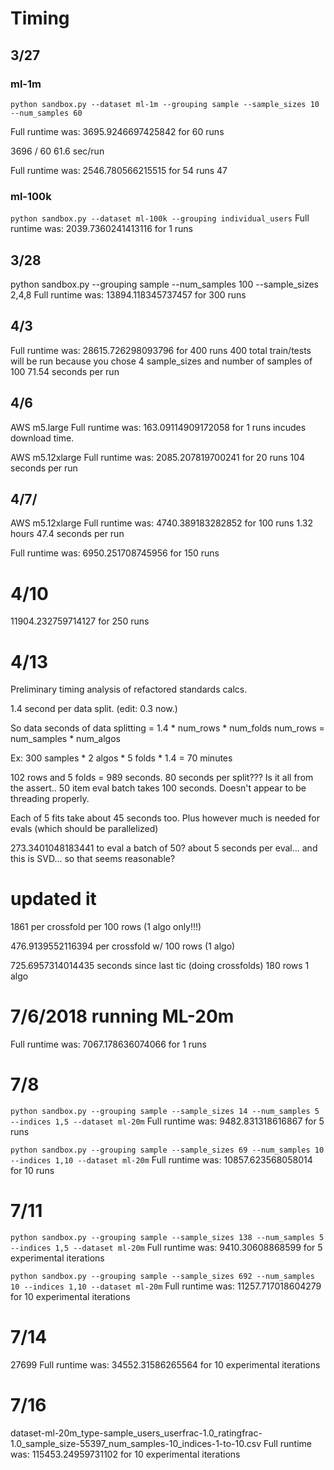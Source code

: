# Timing

## 3/27
### ml-1m
`python sandbox.py --dataset ml-1m --grouping sample --sample_sizes 10 --num_samples 60`

Full runtime was: 3695.9246697425842 for 60 runs

3696 / 60
61.6 sec/run

Full runtime was: 2546.780566215515 for 54 runs
47

### ml-100k
`python sandbox.py --dataset ml-100k --grouping individual_users`
Full runtime was: 2039.7360241413116 for 1 runs


## 3/28
python sandbox.py --grouping sample --num_samples 100 --sample_sizes 2,4,8
Full runtime was: 13894.118345737457 for 300 runs


## 4/3

Full runtime was: 28615.726298093796 for 400 runs
400 total train/tests will be run because you chose 4 sample_sizes and number of samples of 100
71.54 seconds per run


## 4/6
AWS m5.large
Full runtime was: 163.09114909172058 for 1 runs
incudes download time.

AWS m5.12xlarge
Full runtime was: 2085.207819700241 for 20 runs
104 seconds per run

## 4/7/
AWS m5.12xlarge
Full runtime was: 4740.389183282852 for 100 runs
1.32 hours
47.4 seconds per run

Full runtime was: 6950.251708745956 for 150 runs

# 4/10
11904.232759714127 for 250 runs

# 4/13

Preliminary timing analysis of refactored standards calcs.

1.4 second per data split. (edit: 0.3 now.)

So data seconds of data splitting = 1.4 * num_rows * num_folds
num_rows = num_samples * num_algos

Ex: 300 samples * 2 algos * 5 folds * 1.4 = 
70 minutes

102 rows and 5 folds = 989 seconds.
80 seconds per split??? Is it all from the assert..
50 item eval batch takes 100 seconds. Doesn't appear to be threading properly.

Each of 5 fits take about 45 seconds too. Plus however much is needed for evals (which should be parallelized)

273.3401048183441 to eval a batch of 50?
about 5 seconds per eval... and this is SVD... so that seems reasonable?


# updated it
1861 per crossfold per 100 rows
(1 algo only!!!)

476.9139552116394 per crossfold w/ 100 rows
(1 algo)


725.6957314014435 seconds since last tic (doing crossfolds)
180 rows
1 algo

# 7/6/2018 running ML-20m
Full runtime was: 7067.178636074066 for 1 runs


# 7/8
`python sandbox.py --grouping sample --sample_sizes 14 --num_samples 5 --indices 1,5 --dataset ml-20m`
Full runtime was: 9482.831318616867 for 5 runs

`python sandbox.py --grouping sample --sample_sizes 69 --num_samples 10 --indices 1,10 --dataset ml-20m`
Full runtime was: 10857.623568058014 for 10 runs


# 7/11
`python sandbox.py --grouping sample --sample_sizes 138 --num_samples 5 --indices 1,5 --dataset ml-20m`
Full runtime was: 9410.30608868599 for 5 experimental iterations


`python sandbox.py --grouping sample --sample_sizes 692 --num_samples 10 --indices 1,10 --dataset ml-20m`
Full runtime was: 11257.717018604279 for 10 experimental iterations


# 7/14
27699
Full runtime was: 34552.31586265564 for 10 experimental iterations

# 7/16
dataset-ml-20m_type-sample_users_userfrac-1.0_ratingfrac-1.0_sample_size-55397_num_samples-10_indices-1-to-10.csv
Full runtime was: 115453.24959731102 for 10 experimental iterations

